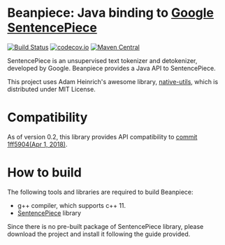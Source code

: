 Beanpiece: Java binding to [Google SentencePiece](https://github.com/google/sentencepiece)
=====

[![Build Status](https://api.travis-ci.org/dongjinleekr/beanpiece.svg)](https://travis-ci.org/dongjinleekr/beanpiece)
[![codecov.io](http://codecov.io/github/dongjinleekr/beanpiece/coverage.svg?branch=master)](http://codecov.io/github/dongjinleekr/beanpiece?branch=master)
[![Maven Central](https://img.shields.io/maven-central/v/com.dongjinlee/beanpiece.svg)](https://maven-badges.herokuapp.com/maven-central/com.dongjinlee/beanpiece)

SentencePiece is an unsupervised text tokenizer and detokenizer, developed by Google. Beanpiece provides a Java API to SentencePiece.

This project uses Adam Heinrich's awesome library, [native-utils](https://www.adamheinrich.com/blog/2012/12/how-to-load-native-jni-library-from-jar/), which is distributed under MIT License.

# Compatibility

As of version 0.2, this library provides API compatibility to [commit 1ff5904(Apr 1, 2018)](https://github.com/google/sentencepiece/commit/1ff5904e6606c2ece00d52fd419c9e199ce56596).

# How to build

The following tools and libraries are required to build Beanpiece:

* g++ compiler, which supports c++ 11.
* [SentencePiece](https://github.com/google/sentencepiece) library

Since there is no pre-built package of SentencePiece library, please download the project and install it following the guide provided.
